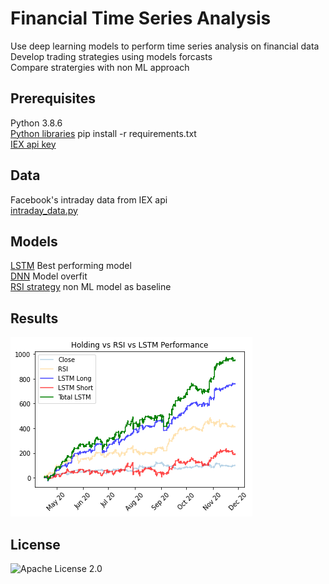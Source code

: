 # Financial Time Series Analysis
Use deep learning models to perform time series analysis on financial data  
Develop trading strategies using models forcasts  
Compare stratergies with non ML approach

## Prerequisites
Python 3.8.6  
[Python libraries](https://github.com/ctxj/Financial-Time-Series/blob/main/requirements.txt) pip install -r requirements.txt  
[IEX api key](https://iexcloud.io/core-data/)

## Data
Facebook's intraday data from IEX api  
[intraday_data.py](https://github.com/ctxj/Financial-Time-Series/blob/main/intraday_data.py)

## Models
[LSTM](https://github.com/ctxj/Financial-Time-Series/blob/main/lstm_fb.ipynb) Best performing model  
[DNN](https://github.com/ctxj/Financial-Time-Series/blob/main/fb_models.ipynb) Model overfit  
[RSI strategy](https://github.com/ctxj/Financial-Time-Series/blob/main/rsi_fb.ipynb) non ML model as baseline

## Results
![LSTM VS RSI](https://raw.githubusercontent.com/ctxj/Financial-Time-Series/main/img/results.png)

## License
![Apache License 2.0](https://img.shields.io/badge/License-Apache--License--2.0-yellow.svg)